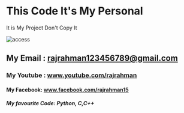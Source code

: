 # This Code It's My Personal 
It is My Project Don't Copy It

![access](https://user-images.githubusercontent.com/64404794/80366221-b3c3e880-88aa-11ea-85e0-2d07ba189c96.png)

## My Email : rajrahman123456789@gmail.com
### My Youtube : www.youtube.com/rajrahman
#### My Facebook: www.facebook.com/rajrahman15
##### My favourite Code: Python, C,C++

